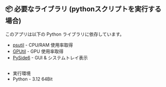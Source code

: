 
## 📦 必要なライブラリ (pythonスクリプトを実行する場合)
このアプリは以下の Python ライブラリに依存しています。

- [psutil](https://pypi.org/project/psutil/) - CPU/RAM 使用率取得
- [GPUtil](https://pypi.org/project/GPUtil/) - GPU 使用率取得
- [PySide6](https://pypi.org/project/PyQt5/) - GUI & システムトレイ表示
##
- 実行環境
- Python - 3.12 64Bit
